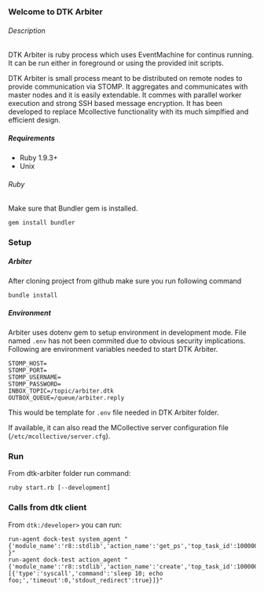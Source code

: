 ### Welcome to DTK Arbiter


###### Description

DTK Arbiter is ruby process which uses EventMachine for continus running. It can be run either in foreground or using the provided init scripts.

DTK Arbiter is small process meant to be distributed on remote nodes to provide communication via STOMP. It aggregates and communicates with master nodes and it is easily extendable. It commes with parallel worker execution and strong SSH based message encryption. It has been developed to replace Mcollective functionality with its much simplfied and efficient design.

##### Requirements

* Ruby 1.9.3+
* Unix

###### Ruby

Make sure that Bundler gem is installed.

    gem install bundler

### Setup

##### Arbiter

After cloning project from github make sure you run following command

    bundle install

##### Environment

Arbiter uses dotenv gem to setup environment in development mode. File named `.env` has not been commited due to obvious security implications. Following are environment variables needed to start DTK Arbiter.

    STOMP_HOST=
    STOMP_PORT=
    STOMP_USERNAME=
    STOMP_PASSWORD=
    INBOX_TOPIC=/topic/arbiter.dtk
    OUTBOX_QUEUE=/queue/arbiter.reply

This would be template for `.env` file needed in DTK Arbiter folder.

If available, it can also read the MCollective server configuration file (`/etc/mcollective/server.cfg`).

### Run

From dtk-arbiter folder run command:

    ruby start.rb [--development]

### Calls from dtk client

From `dtk:/developer>` you can run:

    run-agent dock-test system_agent "{'module_name':'r8::stdlib','action_name':'get_ps','top_task_id':100000001,'task_id':100000002 }"
    run-agent dock-test action_agent "{'module_name':'r8::stdlib','action_name':'create','top_task_id':100000001,'task_id':100000002,'execution_list':[{'type':'syscall','command':'sleep 10; echo foo;','timeout':0,'stdout_redirect':true}]}"


